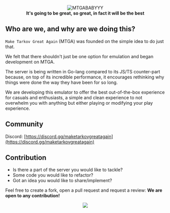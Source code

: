 <p align="center">
  <img src="https://user-images.githubusercontent.com/21200584/224684261-cfd9d151-91f5-4c31-8cfa-93cac25295e5.png" alt="MTGABABYYY">
  <br>
  <b>It's going to be great, so great, in fact it will be the best</b>
</p>

## Who are we, and why are we doing this?

`Make Tarkov Great Again` (MTGA) was founded on the simple idea to do just that.

We felt that there shouldn't just be one option for emulation and began development on MTGA.

The server is being written in Go-lang compared to its JS/TS counter-part because, on top of its incredible performance,
it encourages rethinking why things were done the way they have been for so long.

We are developing this emulator to offer the best out-of-the-box experience for casuals and enthusiasts, a simple and
clean experience to not overwhelm you with anything but either playing or modifying your play experience.

## Community

Discord: [https://discord.gg/maketarkovgreatagain](https://discord.gg/maketarkovgreatagain)

## Contribution

- Is there a part of the server you would like to tackle?
- Some code you would like to refactor?
- Got an idea you would like to share/implement?

Feel free to create a fork, open a pull request and request a review: **We are open to any contribution!**

<p align="center"><img src = "https://user-images.githubusercontent.com/21200584/183050357-6c92f1cd-68ca-4f74-b41d-1706915c67cf.gif"></p>
